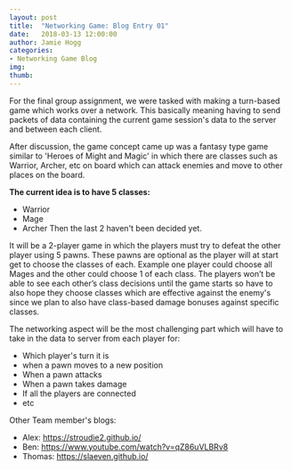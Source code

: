```yaml
---
layout: post
title:  "Networking Game: Blog Entry 01"
date:   2018-03-13 12:00:00
author: Jamie Hogg
categories: 
- Networking Game Blog
img: 
thumb: 
---
```


For the final group assignment, we were tasked with making a turn-based game which works over a network. 
This basically meaning having to send packets of data containing the current game session's data to the server and between each client.

After discussion, the game concept came up was a fantasy type game similar to 'Heroes of Might and Magic' in which there are classes such as 
Warrior, Archer, etc on board which can attack enemies and move to other places on the board.

<B>The current idea is to have 5 classes:</B>
- Warrior
- Mage
- Archer
Then the last 2 haven't been decided yet.

It will be a 2-player game in which the players must try to defeat the other player using 5 pawns. These pawns are optional as the player will at start get to choose the classes of each. Example one player could choose all Mages and the other could choose 1 of each class. The players won’t be able to see each other’s class decisions until the game starts so have to also hope they choose classes which 
are effective against the enemy's since we plan to also have class-based damage bonuses against specific classes.

The networking aspect will be the most challenging part which will have to take in the data to server from each player for:
- Which player's turn it is
- when a pawn moves to a new position
- When a pawn attacks
- When a pawn takes damage
- If all the players are connected
- etc

Other Team member's blogs:
- Alex:
  https://stroudie2.github.io/
- Ben:
  https://www.youtube.com/watch?v=qZ86uVLBRv8
- Thomas:
  https://slaeven.github.io/
